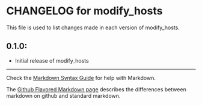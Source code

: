 # CHANGELOG for modify_hosts

This file is used to list changes made in each version of modify_hosts.

## 0.1.0:

* Initial release of modify_hosts

- - -
Check the [Markdown Syntax Guide](http://daringfireball.net/projects/markdown/syntax) for help with Markdown.

The [Github Flavored Markdown page](http://github.github.com/github-flavored-markdown/) describes the differences between markdown on github and standard markdown.
